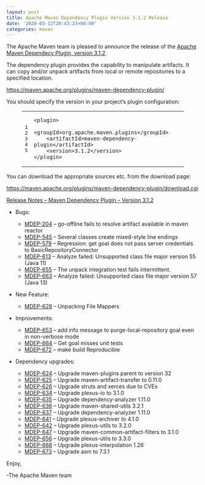 ```yaml
---
layout: post
title: Apache Maven Dependency Plugin Version 3.1.2 Release
date: '2020-03-12T20:43:23+00:00'
categories: maven
---
```

<div class="entry-content"><p>The Apache Maven team is pleased to announce the release of the
<a href="https://maven.apache.org/plugins/maven-dependency-plugin/">Apache Maven Dependecy Plugin, version 3.1.2</a>.</p>

<p>The dependency plugin provides the capability to manipulate artifacts. It
can copy and/or unpack artifacts from local or remote repositories to a
specified location.</p>

<p><a href="https://maven.apache.org/plugins/maven-dependency-plugin/">https://maven.apache.org/plugins/maven-dependency-plugin/</a></p>

<p>You should specify the version in your project&rsquo;s plugin configuration:</p>

<figure class='code'><figcaption><span></span></figcaption><div class="highlight"><table><tr><td class="gutter"><pre class="line-numbers"><span class='line-number'>1</span>
<span class='line-number'>2</span>
<span class='line-number'>3</span>
<span class='line-number'>4</span>
<span class='line-number'>5</span>
</pre></td><td class='code'><pre><code class='xml'><span class='line'><span class="nt">&lt;plugin&gt;</span>
</span><span class='line'>    <span class="nt">&lt;groupId&gt;</span>org.apache.maven.plugins<span class="nt">&lt;/groupId&gt;</span>
</span><span class='line'>    <span class="nt">&lt;artifactId&gt;</span>maven-dependency-plugin<span class="nt">&lt;/artifactId&gt;</span>
</span><span class='line'>    <span class="nt">&lt;version&gt;</span>3.1.2<span class="nt">&lt;/version&gt;</span>
</span><span class='line'><span class="nt">&lt;/plugin&gt;</span>
</span></code></pre></td></tr></table></div></figure>


<p></p>

<p>You can download the appropriate sources etc. from the download page:</p>

<p><a href="https://maven.apache.org/plugins/maven-dependency-plugin/download.cgi">https://maven.apache.org/plugins/maven-dependency-plugin/download.cgi</a></p>

<!-- more -->


<p><a href="https://issues.apache.org/jira/secure/ReleaseNote.jspa?projectId=12317227&amp;version=12343772">Release Notes &ndash; Maven Dependency Plugin &ndash; Version 3.1.2</a></p>

<ul>
<li><p>Bugs:</p>

<ul>
<li><a href="https://issues.apache.org/jira/browse/MDEP-204">MDEP-204</a> &ndash; go-offline fails to resolve artifact available in maven reactor</li>
<li><a href="https://issues.apache.org/jira/browse/MDEP-545">MDEP-545</a> &ndash; Several classes create mixed-style line endings</li>
<li><a href="https://issues.apache.org/jira/browse/MDEP-579">MDEP-579</a> &ndash; Regression: get goal does not pass server credentials to BasicRepositoryConnector</li>
<li><a href="https://issues.apache.org/jira/browse/MDEP-613">MDEP-613</a> &ndash; Analyze failed: Unsupported class file major version 55 (Java 11)</li>
<li><a href="https://issues.apache.org/jira/browse/MDEP-655">MDEP-655</a> &ndash; The unpack integration test fails intermittent.</li>
<li><a href="https://issues.apache.org/jira/browse/MDEP-663">MDEP-663</a> &ndash; Analyze failed: Unsupported class file major version 57 (Java 13)</li>
</ul>
</li>
<li><p>New Feature:</p>

<ul>
<li><a href="https://issues.apache.org/jira/browse/MDEP-628">MDEP-628</a> &ndash; Unpacking File Mappers</li>
</ul>
</li>
<li><p>Improvements:</p>

<ul>
<li><a href="https://issues.apache.org/jira/browse/MDEP-653">MDEP-653</a> &ndash; add info message to purge-local-repository goal even in non-verbose mode</li>
<li><a href="https://issues.apache.org/jira/browse/MDEP-664">MDEP-664</a> &ndash; Get goal misses unit tests</li>
<li><a href="https://issues.apache.org/jira/browse/MDEP-672">MDEP-672</a> &ndash; make build Reproducible</li>
</ul>
</li>
<li><p>Dependency upgrades:</p>

<ul>
<li><a href="https://issues.apache.org/jira/browse/MDEP-624">MDEP-624</a> &ndash; Upgrade maven-plugins parent to version 32</li>
<li><a href="https://issues.apache.org/jira/browse/MDEP-625">MDEP-625</a> &ndash; Upgrade maven-artifact-transfer to 0.11.0</li>
<li><a href="https://issues.apache.org/jira/browse/MDEP-626">MDEP-626</a> &ndash; Upgrade struts and xerces due to CVEs</li>
<li><a href="https://issues.apache.org/jira/browse/MDEP-634">MDEP-634</a> &ndash; Upgrade plexus-io to 3.1.0</li>
<li><a href="https://issues.apache.org/jira/browse/MDEP-635">MDEP-635</a> &ndash; Upgrade dependency-analyzer 1.11.0</li>
<li><a href="https://issues.apache.org/jira/browse/MDEP-636">MDEP-636</a> &ndash; Upgrade maven-shared-utils 3.2.1</li>
<li><a href="https://issues.apache.org/jira/browse/MDEP-637">MDEP-637</a> &ndash; Upgrade dependency-analyzer 1.11.0</li>
<li><a href="https://issues.apache.org/jira/browse/MDEP-641">MDEP-641</a> &ndash; Upgrade plexus-archiver to 4.1.0</li>
<li><a href="https://issues.apache.org/jira/browse/MDEP-642">MDEP-642</a> &ndash; Upgrade plexus-utils to 3.2.0</li>
<li><a href="https://issues.apache.org/jira/browse/MDEP-647">MDEP-647</a> &ndash; Upgrade maven-common-artifact-filters to 3.1.0</li>
<li><a href="https://issues.apache.org/jira/browse/MDEP-656">MDEP-656</a> &ndash; Upgrade plexus-utils to 3.3.0</li>
<li><a href="https://issues.apache.org/jira/browse/MDEP-668">MDEP-668</a> &ndash; Upgrade plexus-interpolation 1.26</li>
<li><a href="https://issues.apache.org/jira/browse/MDEP-673">MDEP-673</a> &ndash; Upgrade asm to 7.3.1</li>
</ul>
</li>
</ul>


<p>Enjoy,</p>

<p>-The Apache Maven team</p>
</div>
